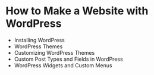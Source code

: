 # How to Make a Website with WordPress
- Installing WordPress 
- WordPress Themes 
- Customizing WordPress Themes 
- Custom Post Types and Fields in WordPress 
- WordPress Widgets and Custom Menus 